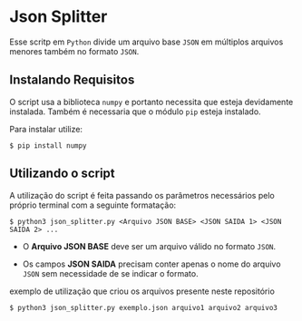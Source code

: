 # Json Splitter

Esse scritp em `Python` divide um arquivo base `JSON` em múltiplos arquivos menores também no formato `JSON`.

## Instalando Requisitos

O script usa a biblioteca `numpy` e portanto necessita que esteja devidamente instalada.
Também é necessaria que o módulo `pip` esteja instalado.

Para instalar utilize:
```
$ pip install numpy
```
## Utilizando o script

A utilização do script é feita passando os parâmetros necessários pelo próprio terminal com a seguinte formatação:

```
$ python3 json_splitter.py <Arquivo JSON BASE> <JSON SAIDA 1> <JSON SAIDA 2> ...
```
- O **Arquivo JSON BASE** deve ser um arquivo válido no formato `JSON`.

- Os campos **JSON SAIDA** precisam conter apenas o nome do arquivo `JSON` sem necessidade de se indicar o formato.

exemplo de utilização que criou os arquivos presente neste repositório
```
$ python3 json_splitter.py exemplo.json arquivo1 arquivo2 arquivo3
```
